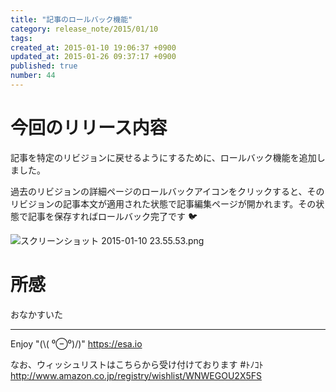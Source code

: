 ```yaml
---
title: "記事のロールバック機能"
category: release_note/2015/01/10
tags: 
created_at: 2015-01-10 19:06:37 +0900
updated_at: 2015-01-26 09:37:17 +0900
published: true
number: 44
---
```


# 今回のリリース内容
記事を特定のリビジョンに戻せるようにするために、ロールバック機能を追加しました。

過去のリビジョンの詳細ページのロールバックアイコンをクリックすると、そのリビジョンの記事本文が適用された状態で記事編集ページが開かれます。その状態で記事を保存すればロールバック完了です :bird: 

![スクリーンショット 2015-01-10 23.55.53.png](https://img.esa.io/uploads/production/pictures/105/2842/image/19b110bd949ab123ae827ff41afbb9e1.png)


# 所感
おなかすいた

---
Enjoy "(\\( ⁰⊖⁰)/)"
https://esa.io

なお、ウィッシュリストはこちらから受け付けております #ﾄﾉｺﾄ
http://www.amazon.co.jp/registry/wishlist/WNWEGOU2X5FS


